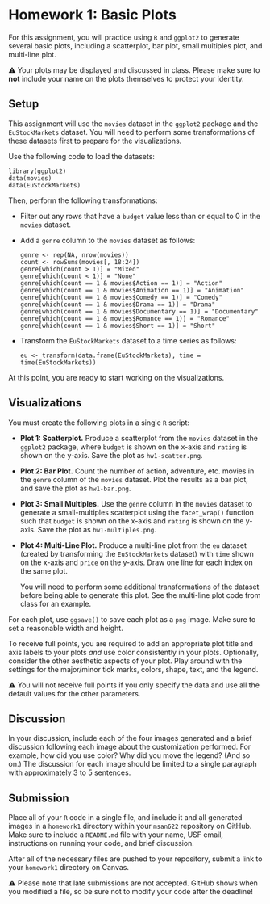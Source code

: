 Homework 1: Basic Plots
==============================

For this assignment, you will practice using `R` and `ggplot2` to generate several basic plots, including a scatterplot, bar plot, small multiples plot, and multi-line plot.

:warning: Your plots may be displayed and discussed in class. Please make sure to **not** include your name on the plots themselves to protect your identity.

Setup
------------------------------

This assignment will use the `movies` dataset in the `ggplot2` package and the `EuStockMarkets` dataset. You will need to perform some transformations of these datasets first to prepare for the visualizations.

Use the following code to load the datasets:

```
library(ggplot2) 
data(movies) 
data(EuStockMarkets)
```

Then, perform the following transformations:

- Filter out any rows that have a `budget` value less than or equal to 0 in the `movies` dataset. 

- Add a `genre` column to the `movies` dataset as follows:
  ```
  genre <- rep(NA, nrow(movies))
  count <- rowSums(movies[, 18:24])
  genre[which(count > 1)] = "Mixed"
  genre[which(count < 1)] = "None"
  genre[which(count == 1 & movies$Action == 1)] = "Action"
  genre[which(count == 1 & movies$Animation == 1)] = "Animation"
  genre[which(count == 1 & movies$Comedy == 1)] = "Comedy"
  genre[which(count == 1 & movies$Drama == 1)] = "Drama"
  genre[which(count == 1 & movies$Documentary == 1)] = "Documentary"
  genre[which(count == 1 & movies$Romance == 1)] = "Romance"
  genre[which(count == 1 & movies$Short == 1)] = "Short"
  ```

- Transform the `EuStockMarkets` dataset to a time series as follows:
  ```
  eu <- transform(data.frame(EuStockMarkets), time = time(EuStockMarkets))
  ```

At this point, you are ready to start working on the visualizations.

Visualizations
------------------------------

You must create the following plots in a single `R` script:

- **Plot 1: Scatterplot.** Produce a scatterplot from the `movies` dataset in the `ggplot2` package, where `budget` is shown on the x-axis and `rating` is shown on the y-axis. Save the plot as `hw1-scatter.png`.

- **Plot 2: Bar Plot.** Count the number of action, adventure, etc. movies in the `genre` column of the `movies` dataset. Plot the results as a bar plot, and save the plot as `hw1-bar.png`.

- **Plot 3: Small Multiples.** Use the `genre` column in the `movies` dataset to generate a small-multiples scatterplot using the `facet_wrap()` function such that `budget` is shown on the x-axis and `rating` is shown on the y-axis. Save the plot as `hw1-multiples.png`.

- **Plot 4: Multi-Line Plot.** Produce a multi-line plot from the `eu` dataset (created by transforming the `EuStockMarkets` dataset) with `time` shown on the x-axis and `price` on the y-axis. Draw one line for each index on the same plot. 

  You will need to perform some additional transformations of the dataset before being able to generate this plot. See the multi-line plot code from class for an example.

For each plot, use `ggsave()` to save each plot as a `png` image. Make sure to set a reasonable width and height.

To receive full points, you are required to add an appropriate plot title and axis labels to your plots *and* use color consistently in your plots. Optionally, consider the other aesthetic aspects of your plot. Play around with the settings for the major/minor tick marks, colors, shape, text, and the legend. 

:warning: You will not receive full points if you only specify the data and use all the default values for the other parameters.

Discussion
------------------------------

In your discussion, include each of the four images generated and a brief discussion following each image about the customization performed. For example, how did you use color? Why did you move the legend? (And so on.) The discussion for each image should be limited to a single paragraph with approximately 3 to 5 sentences.

Submission
------------------------------

Place all of your `R` code in a single file, and include it and all generated images in a `homework1` directory within your `msan622` repository on GitHub. Make sure to include a `README.md` file with your name, USF email, instructions on running your code, and brief discussion.

After all of the necessary files are pushed to your repository, submit a link to your `homework1` directory on Canvas.

:warning: Please note that late submissions are not accepted. GitHub shows when you modified a file, so be sure not to modify your code after the deadline!

